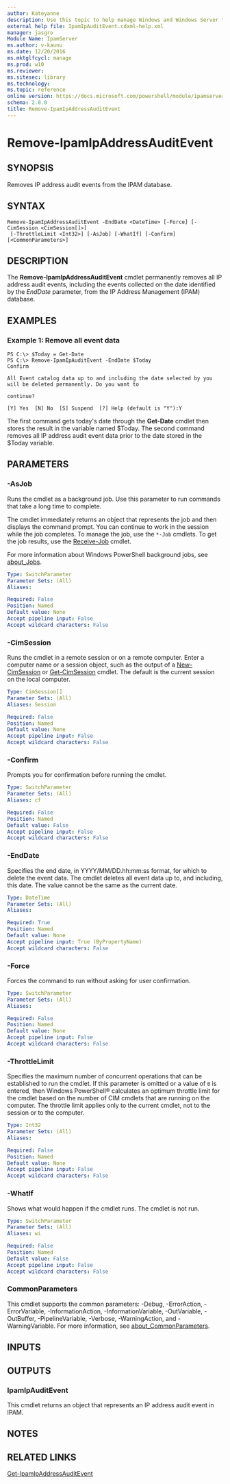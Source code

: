 ```yaml
---
author: Kateyanne
description: Use this topic to help manage Windows and Windows Server technologies with Windows PowerShell.
external help file: IpamIpAuditEvent.cdxml-help.xml
manager: jasgro
Module Name: IpamServer
ms.author: v-kaunu
ms.date: 12/20/2016
ms.mktglfcycl: manage
ms.prod: w10
ms.reviewer: 
ms.sitesec: library
ms.technology: 
ms.topic: reference
online version: https://docs.microsoft.com/powershell/module/ipamserver/remove-ipamipaddressauditevent?view=windowsserver2019-ps&wt.mc_id=ps-gethelp
schema: 2.0.0
title: Remove-IpamIpAddressAuditEvent
---
```


# Remove-IpamIpAddressAuditEvent

## SYNOPSIS
Removes IP address audit events from the IPAM database.

## SYNTAX

```
Remove-IpamIpAddressAuditEvent -EndDate <DateTime> [-Force] [-CimSession <CimSession[]>]
 [-ThrottleLimit <Int32>] [-AsJob] [-WhatIf] [-Confirm] [<CommonParameters>]
```

## DESCRIPTION
The **Remove-IpamIpAddressAuditEvent** cmdlet permanently removes all IP address audit events, including the events collected on the date identified by the *EndDate* parameter, from the IP Address Management (IPAM) database.

## EXAMPLES

### Example 1: Remove all event data
```
PS C:\> $Today = Get-Date
PS C:\> Remove-IpamIpAuditEvent -EndDate $Today
Confirm

All Event catalog data up to and including the date selected by you will be deleted permanently. Do you want to

continue?

[Y] Yes  [N] No  [S] Suspend  [?] Help (default is "Y"):Y
```

The first command gets today's date through the **Get-Date** cmdlet then stores the result in the variable named $Today.
The second command removes all IP address audit event data prior to the date stored in the $Today variable.

## PARAMETERS

### -AsJob
Runs the cmdlet as a background job. Use this parameter to run commands that take a long time to complete. 

The cmdlet immediately returns an object that represents the job and then displays the command prompt. 
You can continue to work in the session while the job completes. 
To manage the job, use the `*-Job` cmdlets. 
To get the job results, use the [Receive-Job](https://go.microsoft.com/fwlink/?LinkID=113372) cmdlet. 

For more information about Windows PowerShell background jobs, see [about_Jobs](https://go.microsoft.com/fwlink/?LinkID=113251).

```yaml
Type: SwitchParameter
Parameter Sets: (All)
Aliases: 

Required: False
Position: Named
Default value: None
Accept pipeline input: False
Accept wildcard characters: False
```

### -CimSession
Runs the cmdlet in a remote session or on a remote computer.
Enter a computer name or a session object, such as the output of a [New-CimSession](https://go.microsoft.com/fwlink/p/?LinkId=227967) or [Get-CimSession](https://go.microsoft.com/fwlink/p/?LinkId=227966) cmdlet.
The default is the current session on the local computer.

```yaml
Type: CimSession[]
Parameter Sets: (All)
Aliases: Session

Required: False
Position: Named
Default value: None
Accept pipeline input: False
Accept wildcard characters: False
```

### -Confirm
Prompts you for confirmation before running the cmdlet.

```yaml
Type: SwitchParameter
Parameter Sets: (All)
Aliases: cf

Required: False
Position: Named
Default value: False
Accept pipeline input: False
Accept wildcard characters: False
```

### -EndDate
Specifies the end date, in YYYY/MM/DD.hh:mm:ss format, for which to delete the event data.
The cmdlet deletes all event data up to, and including, this date.
The value cannot be the same as the current date.

```yaml
Type: DateTime
Parameter Sets: (All)
Aliases: 

Required: True
Position: Named
Default value: None
Accept pipeline input: True (ByPropertyName)
Accept wildcard characters: False
```

### -Force
Forces the command to run without asking for user confirmation.

```yaml
Type: SwitchParameter
Parameter Sets: (All)
Aliases: 

Required: False
Position: Named
Default value: None
Accept pipeline input: False
Accept wildcard characters: False
```

### -ThrottleLimit
Specifies the maximum number of concurrent operations that can be established to run the cmdlet.
If this parameter is omitted or a value of `0` is entered, then Windows PowerShell® calculates an optimum throttle limit for the cmdlet based on the number of CIM cmdlets that are running on the computer.
The throttle limit applies only to the current cmdlet, not to the session or to the computer.

```yaml
Type: Int32
Parameter Sets: (All)
Aliases: 

Required: False
Position: Named
Default value: None
Accept pipeline input: False
Accept wildcard characters: False
```

### -WhatIf
Shows what would happen if the cmdlet runs.
The cmdlet is not run.

```yaml
Type: SwitchParameter
Parameter Sets: (All)
Aliases: wi

Required: False
Position: Named
Default value: False
Accept pipeline input: False
Accept wildcard characters: False
```

### CommonParameters
This cmdlet supports the common parameters: -Debug, -ErrorAction, -ErrorVariable, -InformationAction, -InformationVariable, -OutVariable, -OutBuffer, -PipelineVariable, -Verbose, -WarningAction, and -WarningVariable. For more information, see [about_CommonParameters](https://go.microsoft.com/fwlink/?LinkID=113216).

## INPUTS

## OUTPUTS

### IpamIpAuditEvent
This cmdlet returns an object that represents an IP address audit event in IPAM.

## NOTES

## RELATED LINKS

[Get-IpamIpAddressAuditEvent](./Get-IpamIpAddressAuditEvent.md)

